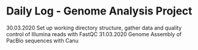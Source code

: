 # Daily Log - Genome Analysis Project

30.03.2020  Set up working directory structure, gather data and quality control of Illumina reads with FastQC
31.03.2020 Genome Assembly of PacBio sequences with Canu 
